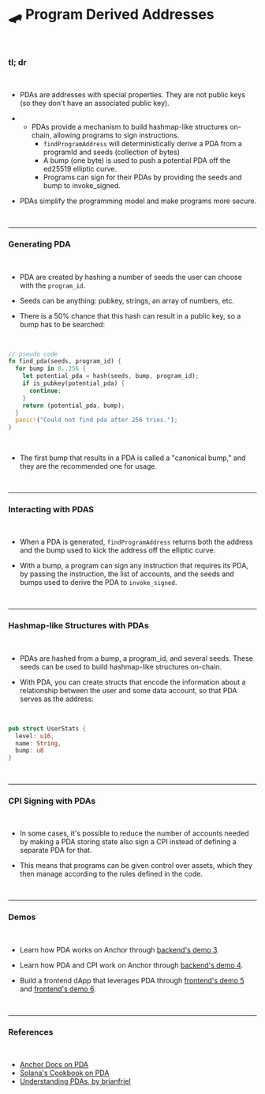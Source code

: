 # 🛹 Program Derived Addresses


<br>

### tl; dr

<br>


* PDAs are addresses with special properties. They are not public keys (so they don't have an associated public key).

* * PDAs provide a mechanism to build hashmap-like structures on-chain, allowing programs to sign instructions.
    * `findProgramAddress` will deterministically derive a PDA from a programId and seeds (collection of bytes)
    * A bump (one byte) is used to push a potential PDA off the ed25519 elliptic curve.
    * Programs can sign for their PDAs by providing the seeds and bump to invoke_signed.

* PDAs simplify the programming model and make programs more secure. 


<br>

----

### Generating PDA

<br>

* PDA are created by hashing a number of seeds the user can choose with the `program_id`.

* Seeds can be anything: pubkey, strings, an array of numbers, etc.

* There is a 50% chance that this hash can result in a public key, so a bump has to be searched:

<br>


```rust
// pseudo code
fn find_pda(seeds, program_id) {
  for bump in 0..256 {
    let potential_pda = hash(seeds, bump, program_id);
    if is_pubkey(potential_pda) {
      continue;
    }
    return (potential_pda, bump);
  }
  panic!("Could not find pda after 256 tries.");
}
```

<br>

* The first bump that results in a PDA is called a "canonical bump," and they are the recommended one for usage.

<br>

----

### Interacting with PDAS

<br>

* When a PDA is generated, `findProgramAddress` returns both the address and the bump used to kick the address off the elliptic curve.

* With a bump, a program can sign any instruction that requires its PDA, by passing the instruction, the list of accounts, and the seeds and bumps used to derive the PDA to `invoke_signed`.

<br>

---

### Hashmap-like Structures with PDAs

<br>

* PDAs are hashed from a bump, a program_id, and several seeds. These seeds can be used to build hashmap-like structures on-chain.

* With PDA, you can create structs that encode the information about a relationship between the user and some data account, so that PDA serves as the address:

<br>

```rust
pub struct UserStats {
  level: u16,
  name: String,
  bump: u8
}
```

<br>


----

### CPI Signing with PDAs

<br>


* In some cases, it's possible to reduce the number of accounts needed by making a PDA storing state also sign a CPI instead of defining a separate PDA for that.

* This means that programs can be given control over assets, which they then manage according to the rules defined in the code.

<br>

---

### Demos

<br>

* Learn how PDA works on Anchor through [backend's demo 3](https://github.com/urani-labs/solana-dev-onboarding-rs/tree/main/demos/backend/03_anchor_pda).

* Learn how PDA and CPI work on Anchor through [backend's demo 4](https://github.com/urani-labs/solana-dev-onboarding-rs/tree/main/demos/backend/04_pda_and_cpi).

* Build a frontend dApp that leverages PDA through [frontend's demo 5](https://github.com/urani-labs/solana-dev-onboarding-rs/tree/main/demos/frontend/05_serialize_custom_data) and 
[frontend's demo 6](https://github.com/urani-labs/solana-dev-onboarding-rs/tree/main/demos/frontend/06_serialize_custom_data_II).

<br>


---

### References

<br>

* [Anchor Docs on PDA](https://www.anchor-lang.com/docs/pdas)
* [Solana's Cookbook on PDA](https://solanacookbook.com/core-concepts/pdas.html#facts)
* [Understanding PDAs, by brianfriel](https://www.brianfriel.xyz/understanding-program-derived-addresses/)

